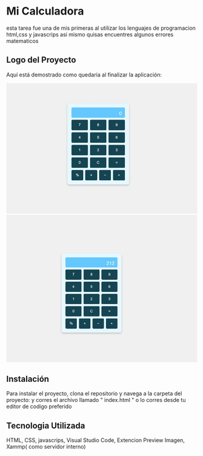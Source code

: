 # Mi Calculadora
esta tarea fue una de mis primeras al utilizar los lenguajes de programacion html,css y javascrips asi mismo quisas encuentres algunos errores matematicos 


## Logo del Proyecto

Aquí está demostrado como quedaria al finalizar la aplicación:

![Logo del Proyecto](https://github.com/Denis-Otoniel-123/Calculadora/blob/main/Calculadora/calculadora.JPG)
![Logo del Proyecto](https://github.com/Denis-Otoniel-123/Calculadora/blob/main/Calculadora/calculadora2.JPG)


## Instalación

Para instalar el proyecto, clona el repositorio y navega a la carpeta del proyecto:
y corres el archivo llamado " index.html " o lo corres desde tu editor de codigo preferido

## Tecnologia Utilizada

HTML, CSS, javascrips, Visual Studio Code, Extencion Preview Imagen, Xammp( como servidor interno)

